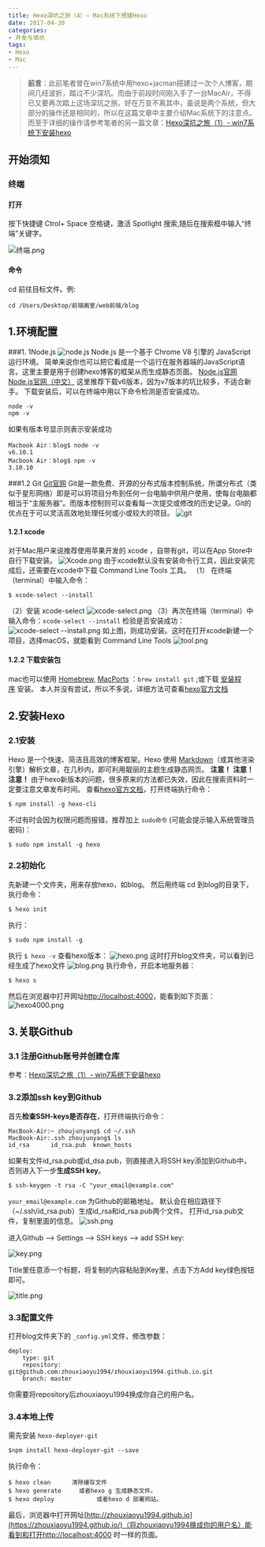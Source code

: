 ```yaml
---
title: Hexo深坑之旅（4）— Mac系统下搭建Hexo
date: 2017-04-30
categories:
- 开发与填坑
tags: 
- Hexo
- Mac
---
```

<meta name="referrer" content="no-referrer" />

> **前言**：此前笔者曾在win7系统中用hexo+jacman搭建过一次个人博客，期间几经波折，踏过不少深坑。而由于前段时间刚入手了一台MacAir，不得已又要再次踏上这场深坑之旅。好在万变不离其中，虽说是两个系统，但大部分的操作还是相同的，所以在这篇文章中主要介绍Mac系统下的注意点。而至于详细的操作请参考笔者的另一篇文章：[Hexo深坑之旅（1）- win7系统下安装hexo](http://www.jianshu.com/p/3d7e8946da8f)

## 开始须知
### 终端
#### 打开
按下快捷键 Ctrol+ Space 空格键，激活 Spotlight 搜索,随后在搜索框中输入“终端”关键字。

![终端.png](https://upload-images.jianshu.io/upload_images/2031241-1cbfe8d898b85321.png?imageMogr2/auto-orient/strip%7CimageView2/2/w/1240)

#### 命令
cd 前往目标文件。例:
```
cd /Users/Desktop/前端画室/web前端/blog
```
## 1.环境配置
###1. 1Node.js
![node.js](https://upload-images.jianshu.io/upload_images/2031241-92a9578f915892fa.png?imageMogr2/auto-orient/strip%7CimageView2/2/w/1240)
Node.js 是一个基于 Chrome V8 引擎的 JavaScript 运行环境。 简单来说你也可以把它看成是一个运行在服务器端的JavaScript语言。这里主要是用于创建hexo博客的框架从而生成静态页面。
[Node.js官网](https://nodejs.org/en/)
[Node.js官网（中文）](http://nodejs.cn/)
这里推荐下载v6版本，因为v7版本的坑比较多，不适合新手。
下载安装后，可以在终端中用以下命令检测是否安装成功。
```
node -v
npm -v
```
如果有版本号显示则表示安装成功
```
Macbook Air：blog$ node -v
v6.10.1
Macbook Air：blog$ npm -v
3.10.10
```
###1.2 Git
[Git官网](https://git-scm.com/)
Git是一款免费、开源的分布式版本控制系统，所谓分布式（类似于星形网络）即是可以将项目分布到任何一台电脑中供用户使用，使每台电脑都相当于“主服务器”。而版本控制则可以查看每一次提交或修改的历史记录。Git的优点在于可以灵活高效地处理任何或小或较大的项目。
![git](https://upload-images.jianshu.io/upload_images/2031241-e21ed633b46e0a1f.jpeg?imageMogr2/auto-orient/strip%7CimageView2/2/w/1240)
#### 1.2.1 xcode
对于Mac用户来说推荐使用苹果开发的 xcode ，自带有git，可以在App Store中自行下载安装。
![Xcode.png](https://upload-images.jianshu.io/upload_images/2031241-1cce405dba97da9e.png?imageMogr2/auto-orient/strip%7CimageView2/2/w/1240)
由于xcode默认没有安装命令行工具，因此安装完成后，还需要在xcode中下载 Command Line Tools 工具。
（1） 在终端（terminal）中输入命令：
```
$ xcode-select --install
```
（2）安装 xcode-select
![xcode-select.png](https://upload-images.jianshu.io/upload_images/2031241-6f00d7063ed2e0a7.png?imageMogr2/auto-orient/strip%7CimageView2/2/w/1240)
（3）再次在终端（terminal）中输入命令：`xcode-select --install` 检验是否安装成功：
![xcode-select --install.png](https://upload-images.jianshu.io/upload_images/2031241-40e2a048680c1d36.png?imageMogr2/auto-orient/strip%7CimageView2/2/w/1240)
如上图，则成功安装。这时在打开xcode新建一个项目，选择macOS，就能看到 Command Line Tools 
![tool.png](https://upload-images.jianshu.io/upload_images/2031241-c87a4522af46081f.png?imageMogr2/auto-orient/strip%7CimageView2/2/w/1240)
#### 1.2.2 下载安装包
mac也可以使用 [Homebrew](http://mxcl.github.com/homebrew/), [MacPorts](http://www.macports.org/) ：`brew install git`
;或下载 [安装程序](http://sourceforge.net/projects/git-osx-installer/) 安装。
本人并没有尝试，所以不多说，详细方法可查看[hexo官方文档](https://hexo.io/zh-cn/docs/index.html)
## 2.安装Hexo
### 2.1安装
Hexo 是一个快速、简洁且高效的博客框架。Hexo 使用 [Markdown](http://daringfireball.net/projects/markdown/)（或其他渲染引擎）解析文章，在几秒内，即可利用靓丽的主题生成静态网页。
**注意！** **注意！** **注意！**
由于hexo新版本的问题，很多原来的方法都已失效，因此在搜索资料时一定要注意文章发布时间。
查看[hexo官方文档](https://hexo.io/zh-cn/docs/index.html)，打开终端执行命令：
```
$ npm install -g hexo-cli
```
不过有时会因为权限问题而报错，推荐加上 `sudo命令` (可能会提示输入系统管理员密码)：
```
$ sudo npm install -g hexo

```
### 2.2初始化
先新建一个文件夹，用来存放hexo，如blog。
然后用终端 cd 到blog的目录下，执行命令：
```
$ hexo init
```
执行：
```
$ sudo npm install -g
```
执行 `$ hexo -v` 查看hexo版本：
![hexo.png](https://upload-images.jianshu.io/upload_images/2031241-21e9ae3e98ec5b6a.png?imageMogr2/auto-orient/strip%7CimageView2/2/w/1240)
这时打开blog文件夹，可以看到已经生成了hexo文件
![blog.png](https://upload-images.jianshu.io/upload_images/2031241-63408149022b8ad1.png?imageMogr2/auto-orient/strip%7CimageView2/2/w/1240)
执行命令，开启本地服务器：
```
$ hexo s
```
然后在浏览器中打开网址[http://localhost:4000](http://0.0.0.0:4000/)，能看到如下页面：
![hexo4000.png](https://upload-images.jianshu.io/upload_images/2031241-0c9eec40750c4bf8.png?imageMogr2/auto-orient/strip%7CimageView2/2/w/1240)
## 3.关联Github
### 3.1 注册Github账号并创建仓库
参考：[Hexo深坑之旅（1）- win7系统下安装hexo](http://www.jianshu.com/p/3d7e8946da8f)
### 3.2添加ssh key到Github
首先**检查SSH-keys是否存在**，打开终端执行命令：
```
MacBook-Air:~ zhoujunyang$ cd ~/.ssh
MacBook-Air:.ssh zhoujunyang$ ls
id_rsa		id_rsa.pub	known_hosts

```
如果有文件id_rsa.pub或id_dsa.pub，则直接进入将SSH key添加到Github中，否则进入下一步**生成SSH key**。
```
$ ssh-keygen -t rsa -C "your_email@example.com"
```
`your_email@example.com` 为Github的邮箱地址。
默认会在相应路径下（~/.ssh/id_rsa.pub）生成id_rsa和id_rsa.pub两个文件。
打开id_rsa.pub文件，复制里面的信息。
![ssh.png](https://upload-images.jianshu.io/upload_images/2031241-5cfe6a4b1134268a.png?imageMogr2/auto-orient/strip%7CimageView2/2/w/1240)

进入Github –> Settings –> SSH keys –> add SSH key:

![key.png](https://upload-images.jianshu.io/upload_images/2031241-935b0f70af8557da.png?imageMogr2/auto-orient/strip%7CimageView2/2/w/1240)

Title里任意添一个标题，将复制的内容粘贴到Key里，点击下方Add key绿色按钮即可。

![title.png](https://upload-images.jianshu.io/upload_images/2031241-f43b56b6ff6f2e2f.png?imageMogr2/auto-orient/strip%7CimageView2/2/w/1240)
### 3.3配置文件
打开blog文件夹下的 `_config.yml`文件，修改参数：
```
deploy:
    type: git
    repository: git@github.com:zhouxiaoyu1994/zhouxiaoyu1994.github.io.git
    branch: master
```
你需要将repository后zhouxiaoyu1994换成你自己的用户名。
### 3.4本地上传
需先安装 `hexo-deployer-git`
```
$npm install hexo-deployer-git --save
```
执行命令：
```
$ hexo clean      清除缓存文件
$ hexo generate     或者hexo g 生成静态文件。
$ hexo deploy            或者hexo d 部署网站。
```
最后，浏览器中打开网址[http://zhouxiaoyu1994.github.io](https://zhouxiaoyu1994.github.io/)（将zhouxiaoyu1994换成你的用户名）能看到和打开http://localhost:4000 时一样的页面。